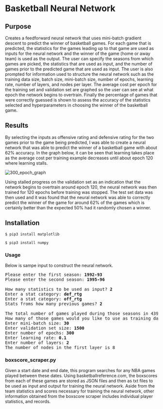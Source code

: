 # Basketball Neural Network
## Purpose
Creates a feedforward neural network that uses mini-batch gradient descent to predict the winner of basketball games.  For each game that is predicted, the statistics for the games leading up to that game are used as inputs for the neural network and the winner of the game (home or away team) is used as the output.
The user can specify the seasons from which games are picked, the statistics that are used
as input, and the number of games prior to the predicted game that are used as input.
The user is also prompted for information used to structure the neural network such as the
training data size, batch size, mini-batch size, number of epochs, learning rate, number of
layers, and nodes per layer.
The average cost per epoch for the training set and validation set are graphed so the user can see at what epoch the network begins to overtrain.
Finally the percentage of games that were correctly guessed is shown to assess the accuracy of the statistics selected and hyperparameters in choosing the winner of the basketball game.

## Results
By selecting the inputs as offensive rating and defensive rating for the two games prior to the game being predicted, I was able to create a neural network that was able to predict the winner of a basketball game with about 62% accuracy.  In the graph below, it can be seen that learning takes place as the average cost per training example decreases until about epoch 120 where learning stalls.

![300_epoch_graph](https://user-images.githubusercontent.com/23203851/38541682-d852508c-3c6d-11e8-8acc-b6b24eb40931.png)

Using stalled progress on the validation set as an indication that the network begins to overtrain around epoch 120, the neural network was then trained for 120 epochs before training was stopped.  The test set data was then used and it was found that the neural network was able to correctly predict the winner of the game for around 62% of the games which is certainly better than the expected 50% had it randomly chosen a winner.

## Installation
`$ pip3 install matplotlib`

`$ pip3 install numpy`

### Usage
Below is sampe input to construct the neural network.
<pre>
Please enter the first season: <b>1992-93</b>
Please enter the second season: <b>1995-96</b>

How many statistics to be used as input? <b>2</b>
Enter a stat category: <b>def_rtg</b>
Enter a stat category: <b>off_rtg</b>
Stats froms how many previous games? <b>2</b>

The total number of games played during those seasons in 4395
How many of those games would you like to use as training data? <b>300</b>
Enter mini-batch size: <b>30</b>
Enter validation set size: <b>1500</b>
Enter number of epochs: <b>300</b>
Enter learning rate: <b>0.1</b>
Enter number of layers: <b>2</b>
The number of nodes in the first layer is 8
</pre>

### boxscore_scraper.py
Given a start date and end date, this program searches for any NBA games played between these dates.  Using basketballreference.com, the boxscores from each of these games are stored as JSON files and then as txt files to be used as input and output for training the neural network.  Aside from the team statistics and scores necessary for training the neural network, other information obtained from the boxscore scraper includes individual player statistics, and records.
